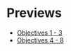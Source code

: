 # Previews

* [Objectives 1 - 3](https://raw.githack.com/w3c/coga/design-doc-transfer/design/coga-design1-3.html)
* [Objectives 4 - 8](https://raw.githack.com/w3c/coga/design-doc-transfer/design/coga-design4-8.html)
